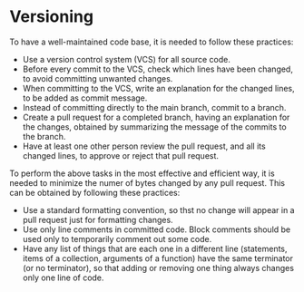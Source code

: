 # Versioning

To have a well-maintained code base, it is needed to follow these practices:
* Use a version control system (VCS) for all source code.
* Before every commit to the VCS, check which lines have been changed, to avoid committing unwanted changes.
* When committing to the VCS, write an explanation for the changed lines, to be added as commit message.
* Instead of committing directly to the main branch, commit to a branch.
* Create a pull request for a completed branch, having an explanation for the changes, obtained by summarizing the message of the commits to the branch.
* Have at least one other person review the pull request, and all its changed lines, to approve or reject that pull request.

To perform the above tasks in the most effective and efficient way, it is needed to minimize the numer of bytes changed by any pull request. This can be obtained by following these practices:
* Use a standard formatting convention, so thst no change will appear in a pull request just for formatting changes.
* Use only line comments in committed code. Block comments should be used only to temporarily comment out some code.
* Have any list of things that are each one in a different line (statements, items of a collection, arguments of a function) have the same terminator (or no terminator), so that adding or removing one thing always changes only one line of code.
